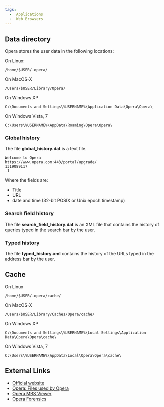 ```yaml
---
tags:
  -  Applications
  -  Web Browsers
---
```

## Data directory

Opera stores the user data in the following locations:

On Linux:

    /home/$USER/.opera/

On MacOS-X

    /Users/$USER/Library/Opera/

On Windows XP

    C:\Documents and Settings\%USERNAME%\Application Data\Opera\Opera\

On Windows Vista, 7

    C:\Users\%USERNAME%\AppData\Roaming\Opera\Opera\

### Global history

The file **global_history.dat** is a text file.

    Welcome to Opera
    https://www.opera.com:443/portal/upgrade/
    1319089117
    -1

Where the fields are:

- Title
- URL
- date and time (32-bit POSIX or Unix epoch timestamp)

### Search field history

The file **search_field_history.dat** is an XML file that contains the
history of queries typed in the search bar by the user.

### Typed history

The file **typed_history.xml** contains the history of the URLs typed in
the address bar by the user.

## Cache

On Linux

    /home/$USER/.opera/cache/

On MacOS-X

    /Users/$USER/Library/Caches/Opera/cache/

On Windows XP

    C:\Documents and Settings\%USERNAME%\Local Settings\Application Data\Opera\Opera\cache\

On Windows Vista, 7

    C:\Users\%USERNAME%\AppData\Local\Opera\Opera\cache\

## External Links

- [Official website](https://www.opera.com:443/)
- [Opera: Files used by Opera](https://help.opera.com/en/latest/)
- [Opera MBS Viewer](https://www.freeviewer.org/mbs/)
- [Opera
  Forensics](https://www.mailxaminer.com/blog/opera-mailbox-forensics/)
